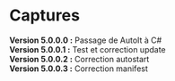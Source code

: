 # Captures
__Version 5.0.0.0 :__ Passage de AutoIt à C#  
__Version 5.0.0.1 :__ Test et correction update  
__Version 5.0.0.2 :__ Correction autostart  
__Version 5.0.0.3 :__ Correction manifest  